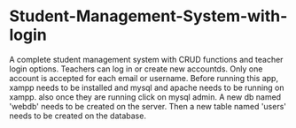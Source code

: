 # Student-Management-System-with-login
A complete student management system with CRUD functions and teacher login options. Teachers can log in or create new accountds. Only one account is accepted for each email or username. 
Before running this app, xampp needs to be installed and mysql and apache needs to be running on xampp. also once they are running click on mysql admin. A new db named 'webdb' needs to be created on the server. Then a new table named 'users' needs to be created on the database.

